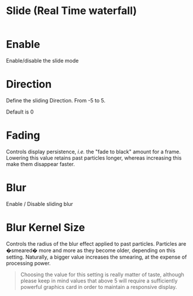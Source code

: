 # Slide (Real Time waterfall)
<image name="SpectrumSlide"
filename="C:\Sources\Flux\FluxtAnalyzer\Software\FluxTAnalyzer\Documents\graphics\New Screenshots\added\SpectrumSlide.png"></image>

# Enable
<link type="document" target="Enable">Enable</link>/disable the slide mode

# Direction
Define the sliding <link type="document" target="Direction">Direction</link>. From -5 to 5.

Default is 0

# Fading
<link type="document" target="Controls">Controls</link>
display persistence, <i>i.e.</i> the "fade to black" amount for a frame. Lowering this value retains
past particles longer, whereas increasing this make them disappear faster.

# Blur
<link type="document" target="Enable">Enable</link> / Disable sliding blur

# Blur Kernel Size

<link type="document" target="Controls">Controls</link>
the radius of the blur effect applied to past particles. Particles are �smeared� more and more as
they become older, depending on this setting. Naturally, a bigger value increases the smearing, at
the expense of processing power.

> Choosing the value for this setting is really matter of taste, although please
keep in mind values that above 5 will require a sufficiently powerful graphics card in order 
to maintain a responsive display.

